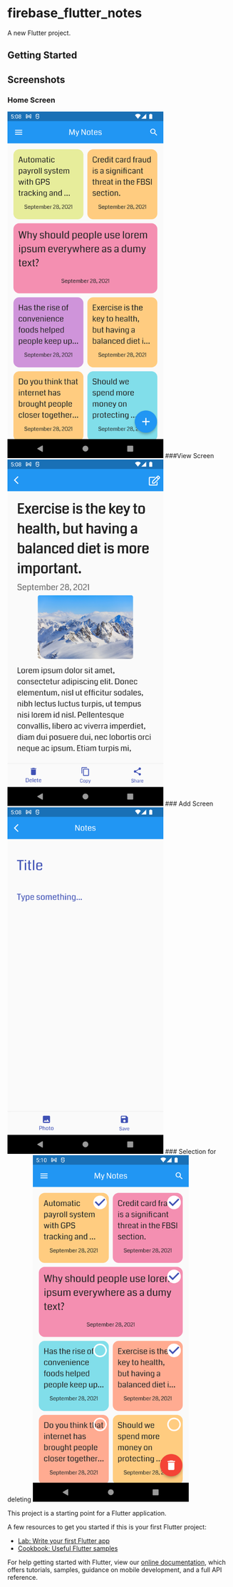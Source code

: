# firebase_flutter_notes

A new Flutter project.

## Getting Started


## Screenshots
### Home Screen
<img src="screenshot1.png" width="350" height="777">
###View Screen
<img src="screenshot2.png" width="350" height="777">
### Add Screen
<img src="screenshot3.png" width="350" height="777">
### Selection for deleting
<img src="screenshot4.png" width="350" height="777">


This project is a starting point for a Flutter application.

A few resources to get you started if this is your first Flutter project:

- [Lab: Write your first Flutter app](https://flutter.dev/docs/get-started/codelab)
- [Cookbook: Useful Flutter samples](https://flutter.dev/docs/cookbook)

For help getting started with Flutter, view our
[online documentation](https://flutter.dev/docs), which offers tutorials,
samples, guidance on mobile development, and a full API reference.

